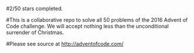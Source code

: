 #2/50 stars completed.

#This is a collaborative repo to solve all 50 problems of the 2016 Advent of Code challenge. We will accept nothing less than the unconditional surrender of Christmas.

#Please see source at http://adventofcode.com/
